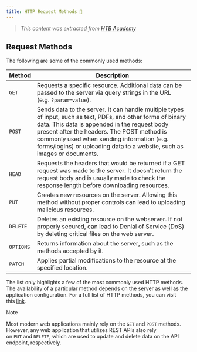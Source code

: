 ```yaml
---
title: HTTP Request Methods 🧿
---
```

>*This content was extracted from [HTB Academy](https://academy.hackthebox.com/module/35/section/223)*

## Request Methods

The following are some of the commonly used methods:

|**Method**|**Description**|
|---|---|
|`GET`|Requests a specific resource. Additional data can be passed to the server via query strings in the URL (e.g. `?param=value`).|
|`POST`|Sends data to the server. It can handle multiple types of input, such as text, PDFs, and other forms of binary data. This data is appended in the request body present after the headers. The POST method is commonly used when sending information (e.g. forms/logins) or uploading data to a website, such as images or documents.|
|`HEAD`|Requests the headers that would be returned if a GET request was made to the server. It doesn't return the request body and is usually made to check the response length before downloading resources.|
|`PUT`|Creates new resources on the server. Allowing this method without proper controls can lead to uploading malicious resources.|
|`DELETE`|Deletes an existing resource on the webserver. If not properly secured, can lead to Denial of Service (DoS) by deleting critical files on the web server.|
|`OPTIONS`|Returns information about the server, such as the methods accepted by it.|
|`PATCH`|Applies partial modifications to the resource at the specified location.|

The list only highlights a few of the most commonly used HTTP methods. The availability of a particular method depends on the server as well as the application configuration. For a full list of HTTP methods, you can visit this [link](https://developer.mozilla.org/en-US/docs/Web/HTTP/Methods).

>[!Note]
>Most modern web applications mainly rely on the `GET` and `POST` methods. However, any web application that utilizes REST APIs also rely on `PUT` and `DELETE`, which are used to update and delete data on the API endpoint, respectively. 

